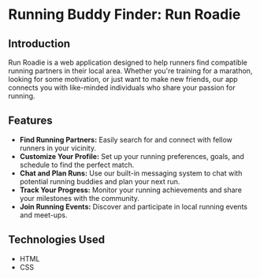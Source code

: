 # Running Buddy Finder: Run Roadie

## Introduction

Run Roadie is a web application designed to help runners find compatible running partners in their local area. Whether you're training for a marathon, looking for some motivation, or just want to make new friends, our app connects you with like-minded individuals who share your passion for running.

## Features

- **Find Running Partners:** Easily search for and connect with fellow runners in your vicinity.
- **Customize Your Profile:** Set up your running preferences, goals, and schedule to find the perfect match.
- **Chat and Plan Runs:** Use our built-in messaging system to chat with potential running buddies and plan your next run.
- **Track Your Progress:** Monitor your running achievements and share your milestones with the community.
- **Join Running Events:** Discover and participate in local running events and meet-ups.

## Technologies Used

- HTML
- CSS
